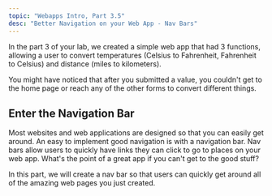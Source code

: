 ```yaml
---
topic: "Webapps Intro, Part 3.5"
desc: "Better Navigation on your Web App - Nav Bars"
---
```


In the part 3 of your lab, we created a simple web app that had 3 functions, allowing a user to convert temperatures (Celsius to Fahrenheit, Fahrenheit to Celsius) and distance (miles to kilometers).

You might have noticed that after you submitted a value, you couldn't get to the home page or reach any of the other forms to convert different things. 

## Enter the Navigation Bar

Most websites and web applications are designed so that you can easily get around. An easy to implement good navigation is with a navigation bar. Nav bars allow users to quickly have links they can click to go to places on your web app. What's the point of a great app if you can't get to the good stuff? 

In this part, we will create a nav bar so that users can quickly get around all of the amazing web pages you just created. 
